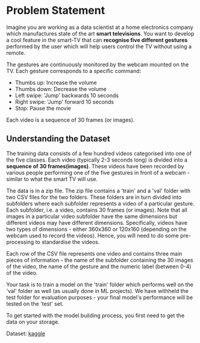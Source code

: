 # Problem Statement
Imagine you are working as a data scientist at a home electronics company which manufactures state of the art **smart televisions**. You want to develop a cool feature in the smart-TV that can **recognise five different gestures** performed by the user which will help users control the TV without using a remote.

The gestures are continuously monitored by the webcam mounted on the TV. Each gesture corresponds to a specific command:
- Thumbs up:  Increase the volume
- Thumbs down: Decrease the volume
- Left swipe: 'Jump' backwards 10 seconds
- Right swipe: 'Jump' forward 10 seconds  
- Stop: Pause the movie

Each video is a sequence of 30 frames (or images).

## Understanding the Dataset
The training data consists of a few hundred videos categorised into one of the five classes. Each video (typically 2-3 seconds long) is divided into a **sequence of 30 frames(images)**. These videos have been recorded by various people performing one of the five gestures in front of a webcam - similar to what the smart TV will use. 

The data is in a zip file. The zip file contains a 'train' and a 'val' folder with two CSV files for the two folders. These folders are in turn divided into subfolders where each subfolder represents a video of a particular gesture. Each subfolder, i.e. a video, contains 30 frames (or images). Note that all images in a particular video subfolder have the same dimensions but different videos may have different dimensions. Specifically, videos have two types of dimensions - either 360x360 or 120x160 (depending on the webcam used to record the videos). Hence, you will need to do some pre-processing to standardise the videos. 

Each row of the CSV file represents one video and contains three main pieces of information - the name of the subfolder containing the 30 images of the video, the name of the gesture and the numeric label (between 0-4) of the video.

Your task is to train a model on the 'train' folder which performs well on the 'val' folder as well (as usually done in ML projects). We have withheld the test folder for evaluation purposes - your final model's performance will be tested on the 'test' set.

To get started with the model building process, you first need to get the data on your storage. 

Dataset: [kaggle](https://www.kaggle.com/datasets/keensam04/gesture-recognition-data)
